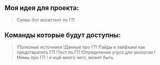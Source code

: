 ## Моя идея для проекта:
> Супер-бот ассистент по ГП

## Команды которые будут доступны:
> !Полезные источники
> !Данные про ГП
> !Гайды и лайфхаки как предотвратить ГП
> !Тест по ГП
> !Определение угроз для экологии
> !Мемы про ГП
> ! и ещё много чего, может быть
